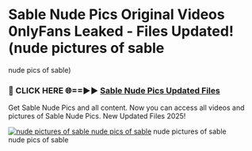 # Sable Nude Pics Original Videos 0nlyFans Leaked - Files Updated! (nude pictures of sable<br>
nude pics of sable)

<h3>🔴 CLICK HERE 🌐==►► <a href="https://tinyurl.com/2p9ay9w9" rel="nofollow">Sable Nude Pics Updated Files</a></h3>

Get Sable Nude Pics and all content. Now you can access all videos and pictures of Sable Nude Pics. New Updated Files 2025!

[![nude pictures of sable<br>
nude pics of sable](https://i.imgur.com/KQgVmj3.gif)](https://tinyurl.com/2p9ay9w9)
nude pictures of sable<br>
nude pics of sable